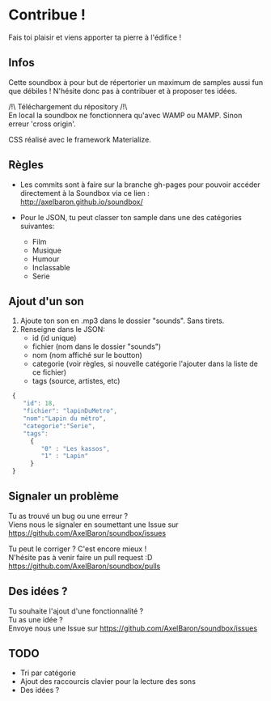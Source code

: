# Contribue !

Fais toi plaisir et viens apporter ta pierre à l'édifice !

## Infos

Cette soundbox à pour but de répertorier un maximum de samples aussi fun que débiles !
N'hésite donc pas à contribuer et à proposer tes idées.

/!\ Téléchargement du répository /!\  
En local la soundbox ne fonctionnera qu'avec WAMP ou MAMP. Sinon erreur 'cross origin'. 

CSS réalisé avec le framework Materialize.

## Règles

* Les commits sont à faire sur la branche gh-pages pour pouvoir accéder directement à la Soundbox via ce lien : http://axelbaron.github.io/soundbox/

* Pour le JSON, tu peut classer ton sample dans une des catégories suivantes:
	- Film
	- Musique
	- Humour
	- Inclassable
	- Serie

## Ajout d'un son

1. Ajoute ton son en .mp3 dans le dossier "sounds". Sans tirets.
2. Renseigne dans le JSON:
	- id (id unique)
	- fichier (nom dans le dossier "sounds")
	- nom (nom affiché sur le boutton)
	- categorie (voir règles, si nouvelle catégorie l'ajouter dans la liste de ce fichier)
	- tags (source, artistes, etc)

```javascript
 {
	"id": 18,
	"fichier": "lapinDuMetro",
	"nom":"Lapin du métro",
	"categorie":"Serie",
	"tags":
	  {
		 "0" : "Les kassos",
		 "1" : "Lapin"
	  }
 }
```

## Signaler un problème

Tu as trouvé un bug ou une erreur ?  
Viens nous le signaler en soumettant une Issue sur https://github.com/AxelBaron/soundbox/issues

Tu peut le corriger ? C'est encore mieux !  
N'hésite pas à venir faire un pull request :D https://github.com/AxelBaron/soundbox/pulls

## Des idées ?

Tu souhaite l'ajout d'une fonctionnalité ?  
Tu as une idée ?  
Envoye nous une Issue sur https://github.com/AxelBaron/soundbox/issues

## TODO

* Tri par catégorie
* Ajout des raccourcis clavier pour la lecture des sons
* Des idées ?